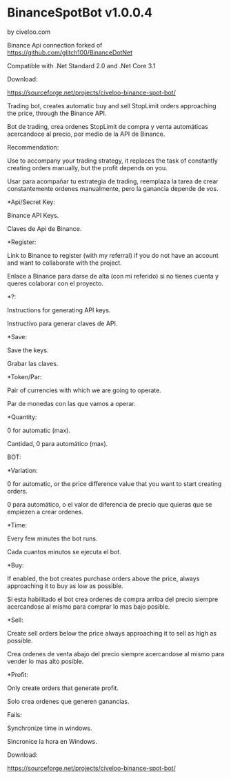 # BinanceSpotBot v1.0.0.4

by civeloo.com


Binance Api connection forked of https://github.com/glitch100/BinanceDotNet


Compatible with .Net Standard 2.0 and .Net Core 3.1


Download:

https://sourceforge.net/projects/civeloo-binance-spot-bot/


Trading bot, creates automatic buy and sell StopLimit orders approaching the price, through the Binance API.


Bot de trading, crea ordenes StopLimit de compra y venta automáticas acercandoce al precio,  por medio de la API de Binance.


Recommendation: 

Use to accompany your trading strategy, it replaces the task of constantly creating orders manually, but the profit depends on you.

Usar para acompañar tu estrategia de trading, reemplaza la tarea de crear constantemente ordenes manualmente, pero la ganancia depende de vos.


*Api/Secret Key:

Binance API Keys.

Claves de Api de Binance.

*Register:

Link to Binance to register (with my referral) if you do not have an account and want to collaborate with the project.

Enlace a Binance para darse de alta (con mi referido) si no tienes cuenta y queres colaborar con el proyecto.


*?:

Instructions for generating API keys.

Instructivo para generar claves de API.


*Save:

Save the keys.

Grabar las claves.


*Token/Par:

Pair of currencies with which we are going to operate.

Par de monedas con las que vamos a operar.


*Quantity:

0 for automatic (max).

Cantidad, 0 para automático (max).


BOT:

*Variation:

0 for automatic, or the price difference value that you want to start creating orders.

0 para automático, o el valor de diferencia de precio que quieras que se empiezen a crear ordenes.


*Time:

Every few minutes the bot runs.

Cada cuantos minutos se ejecuta el bot.


*Buy:

If enabled, the bot creates purchase orders above the price, always approaching it to buy as low as possible.

Si esta habilitado el bot crea ordenes de compra arriba del precio siempre acercandose al mismo para comprar lo mas bajo posible.


*Sell:

Create sell orders below the price always approaching it to sell as high as possible.

Crea ordenes de venta abajo del precio siempre acercandose al mismo para vender lo mas alto posible.


*Profit:

Only create orders that generate profit.

Solo crea ordenes que generen ganancias.


Fails:

Synchronize time in windows.

Sincronice la hora en Windows.


Download:

https://sourceforge.net/projects/civeloo-binance-spot-bot/